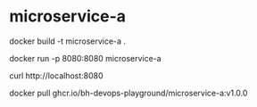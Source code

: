 # microservice-a


docker build -t microservice-a .

docker run -p 8080:8080 microservice-a

curl http://localhost:8080



docker pull ghcr.io/bh-devops-playground/microservice-a:v1.0.0

